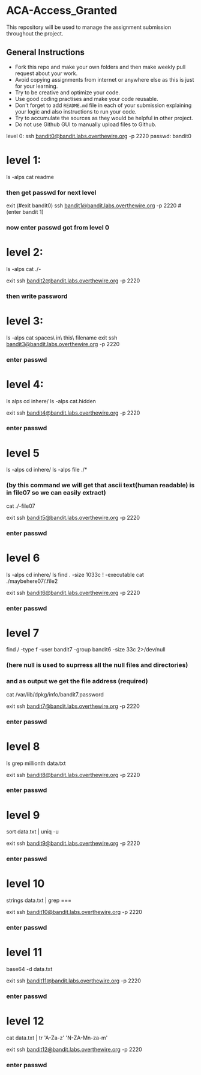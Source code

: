 # ACA-Access_Granted
This repository will be used to manage the assignment submission throughout the project.

## General Instructions

* Fork this repo and make your own folders and then make weekly pull request about your work.
* Avoid copying assignments from internet or anywhere else as this is just for your learning.
* Try to be creative and optimize your code.
* Use good coding practises and make your code reusable.
* Don't forget to add ```README.md``` file in each of your submission explaining your logic and also instructions to run your code.
* Try to accumulate the sources as they would be helpful in other project.
* Do not use Github GUI to manually upload files to Github.


level 0:
ssh bandit0@bandit.labs.overthewire.org -p 2220
passwd: bandit0


# level 1:
ls -alps
cat readme
### then get passwd for next level

exit (#exit bandit0)
ssh bandit1@bandit.labs.overthewire.org -p 2220 #(enter bandit 1)
 ###  now enter passwd got from level 0
 

# level 2:
ls -alps
cat ./-

exit
ssh bandit2@bandit.labs.overthewire.org -p 2220
 ### then write password


# level 3:
ls -alps
cat spaces\ in\ this\ filename
exit
ssh bandit3@bandit.labs.overthewire.org -p 2220
 ### enter passwd

# level 4:
ls alps
cd inhere/
ls -alps
cat.hidden

exit
ssh bandit4@bandit.labs.overthewire.org -p 2220
 ### enter passwd

# level 5
ls -alps
cd inhere/
ls -alps
file ./*  
 ### (by this command we will get that ascii text(human readable) is in file07 so we can easily extract)
cat ./-file07

exit
ssh bandit5@bandit.labs.overthewire.org -p 2220
 ### enter passwd

# level 6
ls -alps
cd inhere/
ls 
find . -size 1033c ! -executable
cat ./maybehere07/.file2

exit
ssh bandit6@bandit.labs.overthewire.org -p 2220
 ### enter passwd


# level 7
find / -type f -user bandit7 -group bandit6 -size 33c 2>/dev/null
 ### (here null is used to suprress all the null files and directories)
 ### and as output we get the file address (required)
cat /var/lib/dpkg/info/bandit7.password

exit
ssh bandit7@bandit.labs.overthewire.org -p 2220
 ### enter passwd


# level 8
ls
grep millionth data.txt

exit
ssh bandit8@bandit.labs.overthewire.org -p 2220
 ### enter passwd


# level 9
sort data.txt | uniq -u

exit
ssh bandit9@bandit.labs.overthewire.org -p 2220
 ### enter passwd

# level 10
strings data.txt | grep ===

exit
ssh bandit10@bandit.labs.overthewire.org -p 2220
 ### enter passwd

# level 11
base64 -d data.txt

exit
ssh bandit11@bandit.labs.overthewire.org -p 2220
 ### enter passwd

# level 12
cat data.txt | tr 'A-Za-z' 'N-ZA-Mn-za-m'

exit
ssh bandit12@bandit.labs.overthewire.org -p 2220
 ### enter passwd




